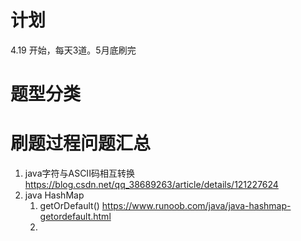 # 计划
4.19 开始，每天3道。5月底刷完

# 题型分类


# 刷题过程问题汇总
1. java字符与ASCII码相互转换 https://blog.csdn.net/qq_38689263/article/details/121227624
2. java HashMap
   1. getOrDefault() https://www.runoob.com/java/java-hashmap-getordefault.html
   2. 